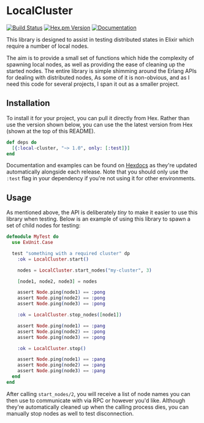 # LocalCluster
[![Build Status](https://img.shields.io/travis/whitfin/local-cluster.svg?label=unix)](https://travis-ci.org/whitfin/local-cluster) [![Hex.pm Version](https://img.shields.io/hexpm/v/local_cluster.svg)](https://hex.pm/packages/local_cluster) [![Documentation](https://img.shields.io/badge/docs-latest-blue.svg)](https://hexdocs.pm/local-cluster/)

This library is designed to assist in testing distributed states in Elixir
which require a number of local nodes.

The aim is to provide a small set of functions which hide the complexity of
spawning local nodes, as well as providing the ease of cleaning up the started
nodes. The entire library is simple shimming around the Erlang APIs for dealing
with distributed nodes, As some of it is non-obvious, and as I need this code
for several projects, I span it out as a smaller project.

## Installation

To install it for your project, you can pull it directly from Hex. Rather
than use the version shown below, you can use the the latest version from
Hex (shown at the top of this README).

```elixir
def deps do
  [{:local-cluster, "~> 1.0", only: [:test]}]
end
```

Documentation and examples can be found on [Hexdocs](https://hexdocs.pm/local-cluster/)
as they're updated automatically alongside each release. Note that you should only
use the `:test` flag in your dependency if you're not using it for other environments.

## Usage

As mentioned above, the API is deliberately _tiny_ to make it easier to use this
library when testing. Below is an example of using this library to spawn a set of
child nodes for testing:

```elixir
defmodule MyTest do
  use ExUnit.Case

  test "something with a required cluster" dp
    :ok = LocalCluster.start()

    nodes = LocalCluster.start_nodes("my-cluster", 3)

    [node1, node2, node3] = nodes

    assert Node.ping(node1) == :pong
    assert Node.ping(node2) == :pong
    assert Node.ping(node3) == :pong

    :ok = LocalCluster.stop_nodes([node1])

    assert Node.ping(node1) == :pang
    assert Node.ping(node2) == :pong
    assert Node.ping(node3) == :pong

    :ok = LocalCluster.stop()

    assert Node.ping(node1) == :pang
    assert Node.ping(node2) == :pang
    assert Node.ping(node3) == :pang
  end
end
```

After calling `start_nodes/2`, you will receive a list of node names you can then use
to communicate with via RPC or however you'd like. Although they're automatically cleaned
up when the calling process dies, you can manually stop nodes as well to test disconnection.
